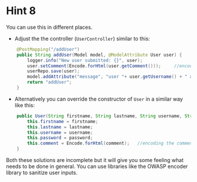 # Hint 8

You can use this in different places.

- Adjust the the controller (`UserController`) similar to this:

```java
    @PostMapping("/addUser")
    public String addUser(Model model, @ModelAttribute User user) {
        logger.info("New user submitted: {}", user);
        user.setComment(Encode.forHtml(user.getComment()));     //encoding the comment
        userRepo.save(user);
        model.addAttribute("message", "user "+ user.getUsername() + " added");
        return "addUser";
    }
```

- Alternatively you can override the constructor of `User` in a similar way like this:

```java
    public User(String firstname, String lastname, String username, String password, String comment) {
        this.firstname = firstname;
        this.lastname = lastname;
        this.username = username;
        this.password = password;
        this.comment = Encode.forHtml(comment);   //encoding the comment
    }
```

Both these solutions are incomplete but it will give you some feeling what needs to be done in general. You can use libraries like the OWASP encoder library to sanitize user inputs.